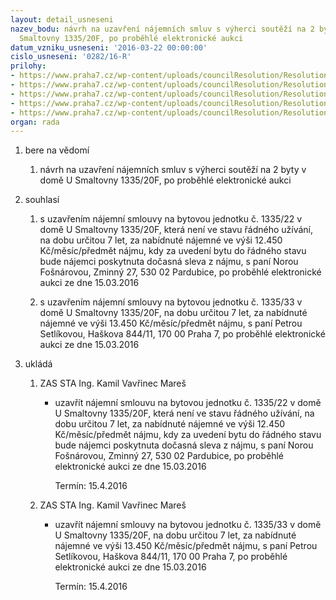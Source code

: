 ```yaml
---
layout: detail_usneseni
nazev_bodu: návrh na uzavření nájemních smluv s výherci soutěží na 2 byty v domě U
  Smaltovny 1335/20F, po proběhlé elektronické aukci
datum_vzniku_usneseni: '2016-03-22 00:00:00'
cislo_usneseni: '0282/16-R'
prilohy:
- https://www.praha7.cz/wp-content/uploads/councilResolution/Resolutions/28514/export/DZ_RAKBJ0216v~35735.docx
- https://www.praha7.cz/wp-content/uploads/councilResolution/Resolutions/28514/export/02_RAKBJ0216v~35734.pdf
- https://www.praha7.cz/wp-content/uploads/councilResolution/Resolutions/28514/export/04a_RAKBJ0216v~35730.pdf
- https://www.praha7.cz/wp-content/uploads/councilResolution/Resolutions/28514/export/05_RAKBJ0216v~35729.pdf
- https://www.praha7.cz/wp-content/uploads/councilResolution/Resolutions/28514/export/export~299790.pdf
organ: rada
---
```

<ol class="urzList_view" id="urzList">
<li id="" class="urzClass1"><span name="1">bere na vědomí</span> 
<ol class="urzOlClass">
<li id="" class="urzClass2" style="TEXT-ALIGN: left"><span><p>návrh na uzavření nájemních smluv s výherci soutěží na 2 byty v domě U Smaltovny 1335/20F, po proběhlé elektronické aukci</p></span></li></ol></li>
<li id="" class="urzClass1"><span name="26">souhlasí</span> 
<ol class="urzOlClass">
<li id="" class="urzClass2" style="TEXT-ALIGN: left"><span><p>s uzavřením nájemní smlouvy na bytovou jednotku č. 1335/22 v domě U Smaltovny 1335/20F, která není ve stavu řádného užívání, na dobu určitou 7 let, za nabídnuté nájemné ve výši 12.450 Kč/měsíc/předmět nájmu, kdy za uvedení bytu do řádného stavu bude nájemci poskytnuta dočasná sleva z nájmu, s paní Norou Fošnárovou, Zminný 27, 530 02 Pardubice, po proběhlé elektronické aukci ze dne 15.03.2016</p></span></li>
<li id="" class="urzClass2" style="TEXT-ALIGN: left"><span><p>s uzavřením nájemní smlouvy na bytovou jednotku č. 1335/33 v domě U Smaltovny 1335/20F, na dobu určitou 7 let, za nabídnuté nájemné ve výši 13.450 Kč/měsíc/předmět nájmu, s paní Petrou Setlíkovou, Haškova 844/11, 170 00 Praha 7, po proběhlé elektronické aukci ze dne 15.03.2016<br></p></span></li></ol></li><li class="urzClass1" id="urzUkoly"><span name="1">ukládá</span><ol class="urzOlClass"><li class="urzClass2"><span><p>ZAS STA Ing. Kamil Vavřinec Mareš</p></span><ul class="urzUlClass"><li class="urzClass3"><span><p>uzavřít nájemní smlouvu na bytovou jednotku č. 1335/22 v domě U Smaltovny 1335/20F, která není ve stavu řádného užívání, na dobu určitou 7 let, za nabídnuté nájemné ve výši 12.450 Kč/měsíc/předmět nájmu, kdy za uvedení bytu do řádného stavu bude nájemci poskytnuta dočasná sleva z nájmu, s paní Norou Fošnárovou, Zminný 27, 530 02 Pardubice, po proběhlé elektronické aukci ze dne 15.03.2016</p></span><span class="urzUkolTermin">  Termín:&nbsp;15.4.2016</span></li></ul></li><li class="urzClass2"><span><p>ZAS STA Ing. Kamil Vavřinec Mareš</p></span><ul class="urzUlClass"><li class="urzClass3"><span><p>uzavřít nájemní smlouvy na bytovou jednotku č. 1335/33 v domě U Smaltovny 1335/20F, na dobu určitou 7 let, za nabídnuté nájemné ve výši 13.450 Kč/měsíc/předmět nájmu, s paní Petrou Setlíkovou, Haškova 844/11, 170 00 Praha 7, po proběhlé elektronické aukci ze dne 15.03.2016</p></span><span class="urzUkolTermin">  Termín:&nbsp;15.4.2016</span></li></ul></li></ol></li>
</ol>